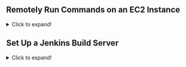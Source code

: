 ## Remotely Run Commands on an EC2 Instance
<details>
<summary>Click to expand!</summary>
  
### Step 1. Create an Identity and Access Management (IAM) role
<details>

1. ![image](https://user-images.githubusercontent.com/4485129/114268311-0b0c8b80-9a1e-11eb-89aa-1f90059f11e8.png)

2. ![image](https://user-images.githubusercontent.com/4485129/114268320-1b246b00-9a1e-11eb-9af2-e4214639422d.png)

</details>


### Step 2. Create an EC2 instance
<details>

1. A numbered
2. list
   * With some
   * Sub bullets
</details>

### Step 3. Update the Systems Manager Agent
<details>

1. A numbered
2. list
   * With some
   * Sub bullets
</details>

### Step 4. Run a Remote Shell Script
<details>

1. A numbered
2. list
   * With some
   * Sub bullets
</details>

### Step 5. Terminate Your Resources
<details>

1. A numbered
2. list
   * With some
   * Sub bullets
</details>


</details>


## Set Up a Jenkins Build Server
<details>
<summary>Click to expand!</summary>
  
Introduction

### Step 1: Set Up Prerequisites
<details>
  
1. A numbered
2. list
   * With some
   * Sub bullets
</details>


### Step 2: Launch an EC2 Instance
<details>

1. Create a Security Group for Your Amazon EC2 Instance
2. Launch Your EC2 Instance
   * 1
   * 2
</details>



### Step 3: Install and Configure Jenkins
<details>

1. Connect to Your Linux Instance
2. Download and Install Jenkins
3. Configure Jenkins
</details>


### Step 5. Step 4: Clean Up
<details>

1. Additional Resources

</details>

</details>
